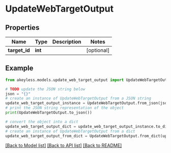 # UpdateWebTargetOutput


## Properties

Name | Type | Description | Notes
------------ | ------------- | ------------- | -------------
**target_id** | **int** |  | [optional] 

## Example

```python
from akeyless.models.update_web_target_output import UpdateWebTargetOutput

# TODO update the JSON string below
json = "{}"
# create an instance of UpdateWebTargetOutput from a JSON string
update_web_target_output_instance = UpdateWebTargetOutput.from_json(json)
# print the JSON string representation of the object
print(UpdateWebTargetOutput.to_json())

# convert the object into a dict
update_web_target_output_dict = update_web_target_output_instance.to_dict()
# create an instance of UpdateWebTargetOutput from a dict
update_web_target_output_from_dict = UpdateWebTargetOutput.from_dict(update_web_target_output_dict)
```
[[Back to Model list]](../README.md#documentation-for-models) [[Back to API list]](../README.md#documentation-for-api-endpoints) [[Back to README]](../README.md)


